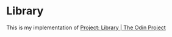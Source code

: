 # Library
This is my implementation of [Project: Library  | The Odin Project](https://www.theodinproject.com/lessons/node-path-javascript-library)